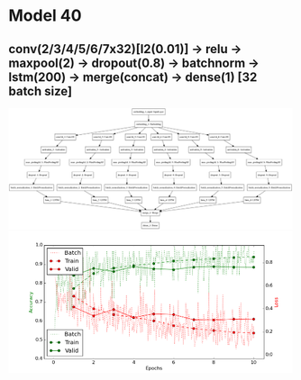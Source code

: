 # Model 40
## conv(2/3/4/5/6/7x32)[l2(0.01)] -> relu -> maxpool(2) -> dropout(0.8) -> batchnorm -> lstm(200) -> merge(concat) -> dense(1)  [32 batch size]
![diagram](https://github.com/ayenter/imdb_mud/blob/master/model_40/m40_diagram.png)
![graph](https://github.com/ayenter/imdb_mud/blob/master/model_40/m40_r1_e10_graph.png)